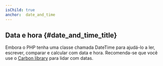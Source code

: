 ```yaml
---
isChild: true
anchor:  date_and_time
---
```


## Data e hora {#date_and_time_title}

Embora o PHP tenha uma classe chamada DateTime para ajudá-lo a ler, escrever, comparar e calcular com data e hora. Recomenda-se que você use o [Carbon library][carbon-url] para lidar com datas.

[carbon-url]:https://github.com/briannesbitt/Carbon